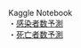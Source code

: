 Kaggle Notebook<br>
・[感染者数予測](https://www.kaggle.com/yshiml/covid19-infection)<br>
・[死亡者数予測](https://www.kaggle.com/yshiml/covid19-deaths)

